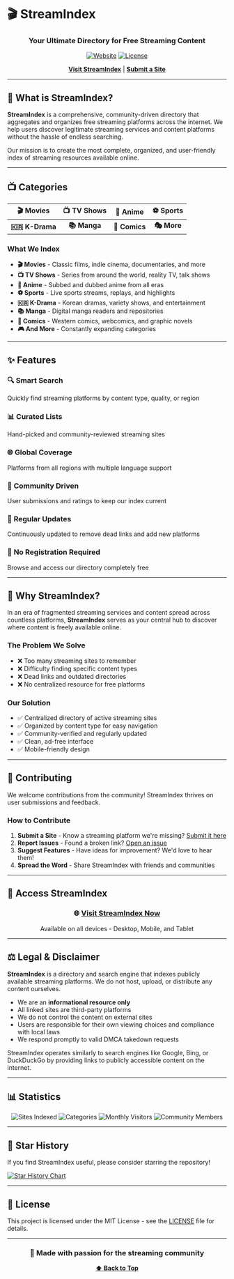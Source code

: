 # 🎬 StreamIndex

<div align="center">

### Your Ultimate Directory for Free Streaming Content

[![Website](https://img.shields.io/badge/Visit-StreamIndex-blue?style=for-the-badge)](https://streamindex.org)
[![License](https://img.shields.io/badge/License-MIT-green?style=for-the-badge)](LICENSE)

**[Visit StreamIndex](https://streamindex.org)** | **[Submit a Site](https://streamindex.org/submit.html)**

</div>

---

## 🌟 What is StreamIndex?

**StreamIndex** is a comprehensive, community-driven directory that aggregates and organizes free streaming platforms across the internet. We help users discover legitimate streaming services and content platforms without the hassle of endless searching.

Our mission is to create the most complete, organized, and user-friendly index of streaming resources available online.

---

## 📺 Categories

<div align="center">

| 🎬 Movies | 📺 TV Shows | 🎌 Anime | ⚽ Sports |
|:---------:|:-----------:|:--------:|:--------:|
| **🇰🇷 K-Drama** | **📚 Manga** | **📖 Comics** | **🎭 More** |

</div>

### What We Index

- **🎬 Movies** - Classic films, indie cinema, documentaries, and more
- **📺 TV Shows** - Series from around the world, reality TV, talk shows
- **🎌 Anime** - Subbed and dubbed anime from all eras
- **⚽ Sports** - Live sports streams, replays, and highlights
- **🇰🇷 K-Drama** - Korean dramas, variety shows, and entertainment
- **📚 Manga** - Digital manga readers and repositories
- **📖 Comics** - Western comics, webcomics, and graphic novels
- **🎮 And More** - Constantly expanding categories

---

## ✨ Features

### 🔍 **Smart Search**
Quickly find streaming platforms by content type, quality, or region

### 📊 **Curated Lists**
Hand-picked and community-reviewed streaming sites

### 🌐 **Global Coverage**
Platforms from all regions with multiple language support

### 💬 **Community Driven**
User submissions and ratings to keep our index current

### 🔄 **Regular Updates**
Continuously updated to remove dead links and add new platforms

### 🎯 **No Registration Required**
Browse and access our directory completely free

---

## 🚀 Why StreamIndex?

In an era of fragmented streaming services and content spread across countless platforms, **StreamIndex** serves as your central hub to discover where content is freely available online.

### The Problem We Solve

- ❌ Too many streaming sites to remember
- ❌ Difficulty finding specific content types
- ❌ Dead links and outdated directories
- ❌ No centralized resource for free platforms

### Our Solution

- ✅ Centralized directory of active streaming sites
- ✅ Organized by content type for easy navigation
- ✅ Community-verified and regularly updated
- ✅ Clean, ad-free interface
- ✅ Mobile-friendly design

---

## 🤝 Contributing

We welcome contributions from the community! StreamIndex thrives on user submissions and feedback.

### How to Contribute

1. **Submit a Site** - Know a streaming platform we're missing? [Submit it here](https://your-domain.com/submit)
2. **Report Issues** - Found a broken link? [Open an issue](https://github.com/yourusername/streamindex/issues)
3. **Suggest Features** - Have ideas for improvement? We'd love to hear them!
4. **Spread the Word** - Share StreamIndex with friends and communities

---

## 📱 Access StreamIndex

<div align="center">

### 🌐 **[Visit StreamIndex Now](https://your-domain.com)**

Available on all devices - Desktop, Mobile, and Tablet

</div>

---

## ⚖️ Legal & Disclaimer

**StreamIndex** is a directory and search engine that indexes publicly available streaming platforms. We do not host, upload, or distribute any content ourselves. 

- We are an **informational resource only**
- All linked sites are third-party platforms
- We do not control the content on external sites
- Users are responsible for their own viewing choices and compliance with local laws
- We respond promptly to valid DMCA takedown requests

StreamIndex operates similarly to search engines like Google, Bing, or DuckDuckGo by providing links to publicly accessible content on the internet.

---

## 📊 Statistics

<div align="center">

![Sites Indexed](https://img.shields.io/badge/Sites%20Indexed-500%2B-brightgreen?style=flat-square)
![Categories](https://img.shields.io/badge/Categories-10%2B-blue?style=flat-square)
![Monthly Visitors](https://img.shields.io/badge/Monthly%20Visitors-100K%2B-orange?style=flat-square)
![Community Members](https://img.shields.io/badge/Community-Growing-red?style=flat-square)

</div>

---

## 🌟 Star History

If you find StreamIndex useful, please consider starring the repository!

[![Star History Chart](https://api.star-history.com/svg?repos=yourusername/streamindex&type=Date)](https://star-history.com/#yourusername/streamindex&Date)

---

## 📜 License

This project is licensed under the MIT License - see the [LICENSE](LICENSE) file for details.

---

<div align="center">

### 💙 Made with passion for the streaming community

**[⬆ Back to Top](#-streamindex)**

</div>
